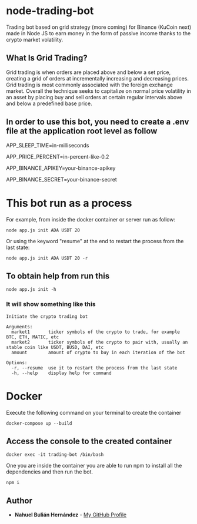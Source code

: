 # node-trading-bot 
Trading bot based on grid strategy (more coming) for Binance (KuCoin next) made in Node JS to earn money in the form of passive income thanks to the crypto market volatility.

## What Is Grid Trading?
Grid trading is when orders are placed above and below a set price, creating a grid of orders at incrementally increasing and decreasing prices. Grid trading is most commonly associated with the foreign exchange market. Overall the technique seeks to capitalize on normal price volatility in an asset by placing buy and sell orders at certain regular intervals above and below a predefined base price.

## In order to use this bot, you need to create a .env file at the application root level as follow

APP_SLEEP_TIME=in-milliseconds

APP_PRICE_PERCENT=in-percent-like-0.2

APP_BINANCE_APIKEY=your-binance-apikey

APP_BINANCE_SECRET=your-binance-secret

# This bot run as a process
For example, from inside the docker container or server run as follow:

`
node app.js init ADA USDT 20
`

Or using the keyword "resume" at the end to restart the process from the last state:

`
node app.js init ADA USDT 20 -r
`

## To obtain help from run this

`
node app.js init -h
`

### It will show something like this

```
Initiate the crypto trading bot

Arguments:
  market1       ticker symbols of the crypto to trade, for example BTC, ETH, MATIC, etc
  market2       ticker symbols of the crypto to pair with, usually an stable coin like USDT, BUSD, DAI, etc
  amount        amount of crypto to buy in each iteration of the bot

Options:
  -r, --resume  use it to restart the process from the last state
  -h, --help    display help for command
```


# Docker
Execute the following command on your terminal to create the container

`
docker-compose up --build
`

## Access the console to the created container

`
docker exec -it trading-bot /bin/bash
`

One you are inside the container you are able to run npm to install all the dependencies and then run the bot.

`
npm i
`

## Author

* **Nahuel Bulián Hernández** - [My GitHub Profile](https://github.com/nbulian)
